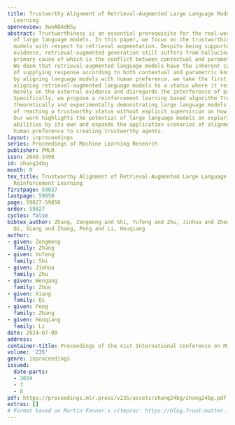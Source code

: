 ```yaml
---
title: Trustworthy Alignment of Retrieval-Augmented Large Language Models via Reinforcement
  Learning
openreview: XwnABAdH5y
abstract: Trustworthiness is an essential prerequisite for the real-world application
  of large language models. In this paper, we focus on the trustworthiness of language
  models with respect to retrieval augmentation. Despite being supported with external
  evidence, retrieval-augmented generation still suffers from hallucinations, one
  primary cause of which is the conflict between contextual and parametric knowledge.
  We deem that retrieval-augmented language models have the inherent capabilities
  of supplying response according to both contextual and parametric knowledge. Inspired
  by aligning language models with human preference, we take the first step towards
  aligning retrieval-augmented language models to a status where it responds relying
  merely on the external evidence and disregards the interference of parametric knowledge.
  Specifically, we propose a reinforcement learning based algorithm Trustworthy-Alignment,
  theoretically and experimentally demonstrating large language models’ capability
  of reaching a trustworthy status without explicit supervision on how to respond.
  Our work highlights the potential of large language models on exploring its intrinsic
  abilities by its own and expands the application scenarios of alignment from fulfilling
  human preference to creating trustworthy agents.
layout: inproceedings
series: Proceedings of Machine Learning Research
publisher: PMLR
issn: 2640-3498
id: zhang24bg
month: 0
tex_title: Trustworthy Alignment of Retrieval-Augmented Large Language Models via
  Reinforcement Learning
firstpage: 59827
lastpage: 59850
page: 59827-59850
order: 59827
cycles: false
bibtex_author: Zhang, Zongmeng and Shi, Yufeng and Zhu, Jinhua and Zhou, Wengang and
  Qi, Xiang and Zhang, Peng and Li, Houqiang
author:
- given: Zongmeng
  family: Zhang
- given: Yufeng
  family: Shi
- given: Jinhua
  family: Zhu
- given: Wengang
  family: Zhou
- given: Xiang
  family: Qi
- given: Peng
  family: Zhang
- given: Houqiang
  family: Li
date: 2024-07-08
address:
container-title: Proceedings of the 41st International Conference on Machine Learning
volume: '235'
genre: inproceedings
issued:
  date-parts:
  - 2024
  - 7
  - 8
pdf: https://proceedings.mlr.press/v235/assets/zhang24bg/zhang24bg.pdf
extras: []
# Format based on Martin Fenner's citeproc: https://blog.front-matter.io/posts/citeproc-yaml-for-bibliographies/
---
```

